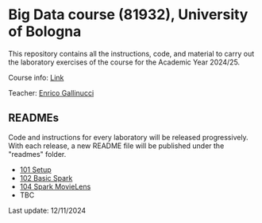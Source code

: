 # Big Data course (81932), University of Bologna

This repository contains all the instructions, code, and material to carry out the laboratory exercises of the course for the Academic Year 2024/25.

Course info: [Link](https://www.unibo.it/it/didattica/insegnamenti/insegnamento/2024/412684)

Teacher: [Enrico Gallinucci](https://www.unibo.it/sitoweb/enrico.gallinucci)

## READMEs

Code and instructions for every laboratory will be released progressively. With each release, a new README file will be published under the "readmes" folder.
- [101 Setup](readmes/101.md)
- [102 Basic Spark](readmes/102.md)
- [104 Spark MovieLens](readmes/104.md)
- TBC

Last update: 12/11/2024